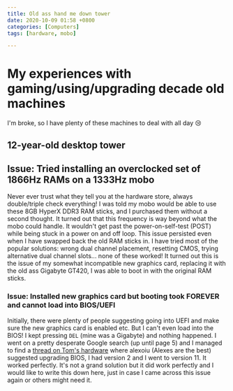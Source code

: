 ```yaml
---
title: Old ass hand me down tower
date: 2020-10-09 01:58 +0800
categories: [Computers]
tags: [hardware, mobo]

---
```


# My experiences with gaming/using/upgrading decade old machines
I'm broke, so I have plenty of these machines to deal with all day :cry: 

## 12-year-old desktop tower

## Issue: Tried installing an overclocked set of 1866Hz RAMs on a 1333Hz mobo
Never ever trust what they tell you at the hardware store, always double/triple check everything! I was told my mobo would be able to use these 8GB HyperX DDR3 RAM sticks, and I purchased them without a second thought. It turned out that this frequency is way beyond what the mobo could handle. It wouldn't get past the power-on-self-test (POST) while being stuck in a power on and off loop. This issue persisted even when I have swapped back the old RAM sticks in. I have tried most of the popular solutions: wrong dual channel placement, resetting CMOS, trying alternative dual channel slots... none of these worked! It turned out this is the issue of my somewhat incompatible new graphics card, replacing it with the old ass Gigabyte GT420, I was able to boot in with the original RAM sticks.


### Issue: Installed new graphics card but booting took FOREVER and cannot load into BIOS/UEFI
Initially, there were plenty of people suggesting going into UEFI and make sure the new graphics card is enabled etc. But I can't even load into the BIOS! I kept pressing `DEL` (mine was a Gigabyte) and nothing happened. I went on a pretty desperate Google search (up until page 5) and I managed to find a [thread on Tom's hardware](https://forums.tomshardware.com/threads/installed-new-graphics-card-and-post-boot-took-forever-and-i-can-not-get-into-the-bios.2296695/) where alexoiu (Alexes are the best) suggested upgrading BIOS, I had version 2 and I went to version 11. It worked perfectly. It's not a grand solution but it did work perfectly and I would like to write this down here, just in case I came across this issue again or others might need it.